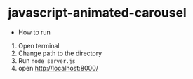 # javascript-animated-carousel

- How to run

1) Open terminal
2) Change path to the directory
3) Run ```node server.js```
4) open [http://localhost:8000/](http://localhost:8000/)
